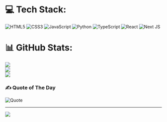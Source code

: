 
# 💻 Tech Stack:
![HTML5](https://img.shields.io/badge/html5-%23E34F26.svg?style=for-the-badge&logo=html5&logoColor=white) ![CSS3](https://img.shields.io/badge/css3-%231572B6.svg?style=for-the-badge&logo=css3&logoColor=white) ![JavaScript](https://img.shields.io/badge/javascript-%23323330.svg?style=for-the-badge&logo=javascript&logoColor=%23F7DF1E) ![Python](https://img.shields.io/badge/python-3670A0?style=for-the-badge&logo=python&logoColor=ffdd54) ![TypeScript](https://img.shields.io/badge/typescript-%23007ACC.svg?style=for-the-badge&logo=typescript&logoColor=white) ![React](https://img.shields.io/badge/react-%2320232a.svg?style=for-the-badge&logo=react&logoColor=%2361DAFB) ![Next JS](https://img.shields.io/badge/Next-black?style=for-the-badge&logo=next.js&logoColor=white)
# 📊 GitHub Stats:
![](https://github-readme-stats.vercel.app/api?username=Sahil-Khowaja&theme=dark&hide_border=false&include_all_commits=false&count_private=false)<br/>
![](https://github-readme-streak-stats.herokuapp.com/?user=Sahil-Khowaja&theme=dark&hide_border=false)<br/>
![](https://github-readme-stats.vercel.app/api/top-langs/?username=Sahil-Khowaja&theme=dark&hide_border=false&include_all_commits=false&count_private=false&layout=compact)

### ✍️ Quote of The Day
![Quote](https://zenquotes.io/api/random/clear)

---
[![](https://visitcount.itsvg.in/api?id=Sahil-Khowaja&icon=0&color=0)](https://visitcount.itsvg.in)

<!-- Proudly created with GPRM ( https://gprm.itsvg.in ) -->
